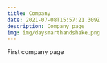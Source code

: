 ```yaml
---
title: Company
date: 2021-07-08T15:57:21.309Z
description: Company page
img: img/daysmarthandshake.png
---
```

First company page